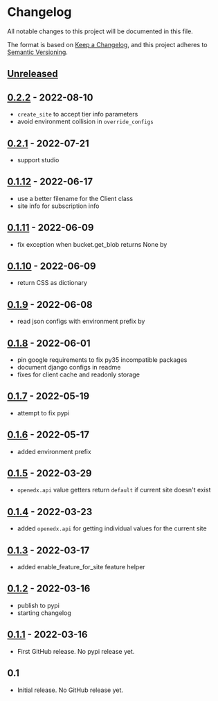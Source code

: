 # Changelog

All notable changes to this project will be documented in this file.

The format is based on [Keep a Changelog](https://keepachangelog.com/en/1.0.0/),
and this project adheres to [Semantic Versioning](https://semver.org/spec/v2.0.0.html).

<!-- Note: Update the `Unreleased link` after adding a new release -->

## [Unreleased](https://github.com/appsembler/tahoe-sites/compare/v0.2.1...HEAD)

## [0.2.2](https://github.com/appsembler/site-configuration-client/compare/v0.2.1...v0.2.2) - 2022-08-10
 - `create_site` to accept tier info parameters
 - avoid environment collision in `override_configs`

## [0.2.1](https://github.com/appsembler/site-configuration-client/compare/v0.1.12...v0.2.1) - 2022-07-21
 - support studio

## [0.1.12](https://github.com/appsembler/site-configuration-client/compare/v0.1.11...v0.1.12) - 2022-06-17
 - use a better filename for the Client class
 - site info for subscription info

## [0.1.11](https://github.com/appsembler/site-configuration-client/compare/v0.1.10...v0.1.11) - 2022-06-09
 - fix exception when bucket.get_blob returns None by

## [0.1.10](https://github.com/appsembler/site-configuration-client/compare/v0.1.9...v0.1.10) - 2022-06-09
 - return CSS as dictionary

## [0.1.9](https://github.com/appsembler/site-configuration-client/compare/v0.1.8...v0.1.9) - 2022-06-08
 - read json configs with environment prefix by

## [0.1.8](https://github.com/appsembler/site-configuration-client/compare/v0.1.7...v0.1.8) - 2022-06-01
 - pin google requirements to fix py35 incompatible packages
 - document django configs in readme
 - fixes for client cache and readonly storage

## [0.1.7](https://github.com/appsembler/site-configuration-client/compare/v0.1.6...v0.1.7) - 2022-05-19
 - attempt to fix pypi


## [0.1.6](https://github.com/appsembler/site-configuration-client/compare/v0.1.5...v0.1.6) - 2022-05-17
 - added environment prefix

## [0.1.5](https://github.com/appsembler/site-configuration-client/compare/v0.1.4...v0.1.5) - 2022-03-29
 - `openedx.api` value getters return `default` if current site doesn't exist

## [0.1.4](https://github.com/appsembler/site-configuration-client/compare/v0.1.3...v0.1.4) - 2022-03-23
 - added `openedx.api` for getting individual values for the current site

## [0.1.3](https://github.com/appsembler/site-configuration-client/compare/v0.1.2...v0.1.3) - 2022-03-17
 - added enable_feature_for_site feature helper

## [0.1.2](https://github.com/appsembler/site-configuration-client/compare/v0.1.1...v0.1.2) - 2022-03-16
 - publish to pypi
 - starting changelog

## [0.1.1](https://github.com/appsembler/site-configuration-client/commits/v0.1.1) - 2022-03-16
 - First GitHub release. No pypi release yet.

## 0.1
 - Initial release. No GitHub release yet.
